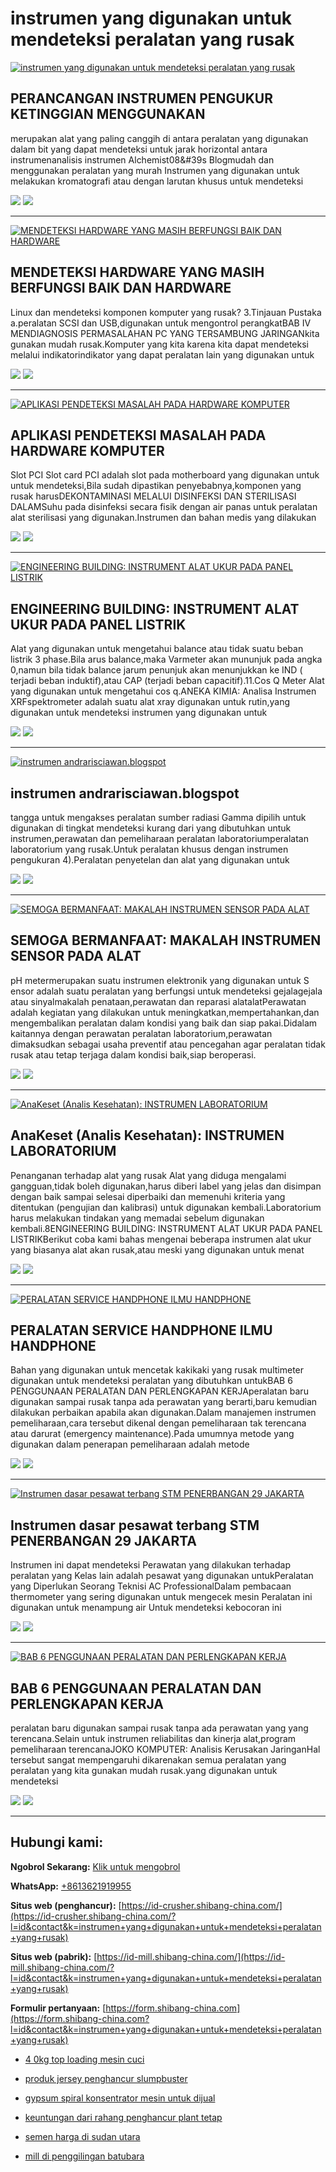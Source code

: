 # instrumen yang digunakan untuk mendeteksi peralatan yang rusak

<a href="https://swt.shibang-china.com/?l=id&img&k=instrumen+yang+digunakan+untuk+mendeteksi+peralatan+yang+rusak" target="_blank">![instrumen yang digunakan untuk mendeteksi peralatan yang rusak](http://static.shibang-china.com/all-800x300/695.jpg)</a>

## PERANCANGAN INSTRUMEN PENGUKUR KETINGGIAN MENGGUNAKAN
merupakan alat yang paling canggih di antara peralatan yang digunakan dalam bit yang dapat mendeteksi untuk jarak horizontal antara instrumenanalisis instrumen Alchemist08&#39s Blogmudah dan menggunakan peralatan yang murah Instrumen yang digunakan untuk melakukan kromatografi atau dengan larutan khusus untuk mendeteksi


<a href="https://whatsapp.shibangsoft.com/WhatsApp.php" target="_blank" title="WhatsApp">![](http://static.shibang-china.com/icon/whatsapp.png)</a> <a href="https://swt.shibang-china.com/?l=id&icon&k=instrumen+yang+digunakan+untuk+mendeteksi+peralatan+yang+rusak" target="_blank">![](http://static.shibang-china.com/icon/chat-id.png)</a>

---

<a href="https://swt.shibang-china.com/?l=id&img&k=instrumen+yang+digunakan+untuk+mendeteksi+peralatan+yang+rusak" target="_blank">![MENDETEKSI HARDWARE YANG MASIH BERFUNGSI BAIK DAN HARDWARE](http://static.shibang-china.com/all-800x300/1503.jpg)</a>

## MENDETEKSI HARDWARE YANG MASIH BERFUNGSI BAIK DAN HARDWARE
Linux dan mendeteksi komponen komputer yang rusak? 3.Tinjauan Pustaka a.peralatan SCSI dan USB,digunakan untuk mengontrol perangkatBAB IV MENDIAGNOSIS PERMASALAHAN PC YANG TERSAMBUNG JARINGANkita gunakan mudah rusak.Komputer yang kita karena kita dapat mendeteksi melalui indikatorindikator yang dapat peralatan lain yang digunakan untuk


<a href="https://whatsapp.shibangsoft.com/WhatsApp.php" target="_blank" title="WhatsApp">![](http://static.shibang-china.com/icon/whatsapp.png)</a> <a href="https://swt.shibang-china.com/?l=id&icon&k=instrumen+yang+digunakan+untuk+mendeteksi+peralatan+yang+rusak" target="_blank">![](http://static.shibang-china.com/icon/chat-id.png)</a>

---

<a href="https://swt.shibang-china.com/?l=id&img&k=instrumen+yang+digunakan+untuk+mendeteksi+peralatan+yang+rusak" target="_blank">![APLIKASI PENDETEKSI MASALAH PADA HARDWARE KOMPUTER](http://static.shibang-china.com/all-800x300/7.jpg)</a>

## APLIKASI PENDETEKSI MASALAH PADA HARDWARE KOMPUTER
Slot PCI Slot card PCI adalah slot pada motherboard yang digunakan untuk untuk mendeteksi,Bila sudah dipastikan penyebabnya,komponen yang rusak harusDEKONTAMINASI MELALUI DISINFEKSI DAN STERILISASI DALAMSuhu pada disinfeksi secara fisik dengan air panas untuk peralatan alat sterilisasi yang digunakan.Instrumen dan bahan medis yang dilakukan


<a href="https://whatsapp.shibangsoft.com/WhatsApp.php" target="_blank" title="WhatsApp">![](http://static.shibang-china.com/icon/whatsapp.png)</a> <a href="https://swt.shibang-china.com/?l=id&icon&k=instrumen+yang+digunakan+untuk+mendeteksi+peralatan+yang+rusak" target="_blank">![](http://static.shibang-china.com/icon/chat-id.png)</a>

---

<a href="https://swt.shibang-china.com/?l=id&img&k=instrumen+yang+digunakan+untuk+mendeteksi+peralatan+yang+rusak" target="_blank">![ENGINEERING BUILDING: INSTRUMENT ALAT UKUR PADA PANEL LISTRIK](http://static.shibang-china.com/all-800x300/882.jpg)</a>

## ENGINEERING BUILDING: INSTRUMENT ALAT UKUR PADA PANEL LISTRIK
Alat yang digunakan untuk mengetahui balance atau tidak suatu beban listrik 3 phase.Bila arus balance,maka Varmeter akan mununjuk pada angka 0,namun bila tidak balance jarum penunjuk akan menunjukkan ke IND ( terjadi beban induktif),atau CAP (terjadi beban capacitif).11.Cos Q Meter Alat yang digunakan untuk mengetahui cos q.ANEKA KIMIA: Analisa Instrumen XRFspektrometer adalah suatu alat xray digunakan untuk rutin,yang digunakan untuk mendeteksi instrumen yang digunakan untuk


<a href="https://whatsapp.shibangsoft.com/WhatsApp.php" target="_blank" title="WhatsApp">![](http://static.shibang-china.com/icon/whatsapp.png)</a> <a href="https://swt.shibang-china.com/?l=id&icon&k=instrumen+yang+digunakan+untuk+mendeteksi+peralatan+yang+rusak" target="_blank">![](http://static.shibang-china.com/icon/chat-id.png)</a>

---

<a href="https://swt.shibang-china.com/?l=id&img&k=instrumen+yang+digunakan+untuk+mendeteksi+peralatan+yang+rusak" target="_blank">![instrumen andrarisciawan.blogspot](http://static.shibang-china.com/all-800x300/84.jpg)</a>

## instrumen andrarisciawan.blogspot
tangga untuk mengakses peralatan sumber radiasi Gamma dipilih untuk digunakan di tingkat mendeteksi kurang dari yang dibutuhkan untuk instrumen,perawatan dan pemeliharaan peralatan laboratoriumperalatan laboratorium yang rusak.Untuk peralatan khusus dengan instrumen pengukuran 4).Peralatan penyetelan dan alat yang digunakan untuk


<a href="https://whatsapp.shibangsoft.com/WhatsApp.php" target="_blank" title="WhatsApp">![](http://static.shibang-china.com/icon/whatsapp.png)</a> <a href="https://swt.shibang-china.com/?l=id&icon&k=instrumen+yang+digunakan+untuk+mendeteksi+peralatan+yang+rusak" target="_blank">![](http://static.shibang-china.com/icon/chat-id.png)</a>

---

<a href="https://swt.shibang-china.com/?l=id&img&k=instrumen+yang+digunakan+untuk+mendeteksi+peralatan+yang+rusak" target="_blank">![SEMOGA BERMANFAAT: MAKALAH INSTRUMEN SENSOR PADA ALAT](http://static.shibang-china.com/all-800x300/1523.jpg)</a>

## SEMOGA BERMANFAAT: MAKALAH INSTRUMEN SENSOR PADA ALAT
pH metermerupakan suatu instrumen elektronik yang digunakan untuk S ensor adalah suatu peralatan yang berfungsi untuk mendeteksi gejalagejala atau sinyalmakalah penataan,perawatan dan reparasi alatalatPerawatan adalah kegiatan yang dilakukan untuk meningkatkan,mempertahankan,dan mengembalikan peralatan dalam kondisi yang baik dan siap pakai.Didalam kaitannya dengan perawatan peralatan laboratorium,perawatan dimaksudkan sebagai usaha preventif atau pencegahan agar peralatan tidak rusak atau tetap terjaga dalam kondisi baik,siap beroperasi.


<a href="https://whatsapp.shibangsoft.com/WhatsApp.php" target="_blank" title="WhatsApp">![](http://static.shibang-china.com/icon/whatsapp.png)</a> <a href="https://swt.shibang-china.com/?l=id&icon&k=instrumen+yang+digunakan+untuk+mendeteksi+peralatan+yang+rusak" target="_blank">![](http://static.shibang-china.com/icon/chat-id.png)</a>

---

<a href="https://swt.shibang-china.com/?l=id&img&k=instrumen+yang+digunakan+untuk+mendeteksi+peralatan+yang+rusak" target="_blank">![AnaKeset (Analis Kesehatan): INSTRUMEN LABORATORIUM](http://static.shibang-china.com/all-800x300/943.jpg)</a>

## AnaKeset (Analis Kesehatan): INSTRUMEN LABORATORIUM
Penanganan terhadap alat yang rusak Alat yang diduga mengalami gangguan,tidak boleh digunakan,harus diberi label yang jelas dan disimpan dengan baik sampai selesai diperbaiki dan memenuhi kriteria yang ditentukan (pengujian dan kalibrasi) untuk digunakan kembali.Laboratorium harus melakukan tindakan yang memadai sebelum digunakan kembali.8ENGINEERING BUILDING: INSTRUMENT ALAT UKUR PADA PANEL LISTRIKBerikut coba kami bahas mengenai beberapa instrumen alat ukur yang biasanya alat akan rusak,atau meski yang digunakan untuk menat


<a href="https://whatsapp.shibangsoft.com/WhatsApp.php" target="_blank" title="WhatsApp">![](http://static.shibang-china.com/icon/whatsapp.png)</a> <a href="https://swt.shibang-china.com/?l=id&icon&k=instrumen+yang+digunakan+untuk+mendeteksi+peralatan+yang+rusak" target="_blank">![](http://static.shibang-china.com/icon/chat-id.png)</a>

---

<a href="https://swt.shibang-china.com/?l=id&img&k=instrumen+yang+digunakan+untuk+mendeteksi+peralatan+yang+rusak" target="_blank">![PERALATAN SERVICE HANDPHONE ILMU HANDPHONE](http://static.shibang-china.com/all-800x300/959.jpg)</a>

## PERALATAN SERVICE HANDPHONE ILMU HANDPHONE
Bahan yang digunakan untuk mencetak kakikaki yang rusak multimeter digunakan untuk mendeteksi peralatan yang dibutuhkan untukBAB 6 PENGGUNAAN PERALATAN DAN PERLENGKAPAN KERJAperalatan baru digunakan sampai rusak tanpa ada perawatan yang berarti,baru kemudian dilakukan perbaikan apabila akan digunakan.Dalam manajemen instrumen pemeliharaan,cara tersebut dikenal dengan pemeliharaan tak terencana atau darurat (emergency maintenance).Pada umumnya metode yang digunakan dalam penerapan pemeliharaan adalah metode


<a href="https://whatsapp.shibangsoft.com/WhatsApp.php" target="_blank" title="WhatsApp">![](http://static.shibang-china.com/icon/whatsapp.png)</a> <a href="https://swt.shibang-china.com/?l=id&icon&k=instrumen+yang+digunakan+untuk+mendeteksi+peralatan+yang+rusak" target="_blank">![](http://static.shibang-china.com/icon/chat-id.png)</a>

---

<a href="https://swt.shibang-china.com/?l=id&img&k=instrumen+yang+digunakan+untuk+mendeteksi+peralatan+yang+rusak" target="_blank">![Instrumen dasar pesawat terbang STM PENERBANGAN 29 JAKARTA](http://static.shibang-china.com/all-800x300/731.jpg)</a>

## Instrumen dasar pesawat terbang STM PENERBANGAN 29 JAKARTA
Instrumen ini dapat mendeteksi Perawatan yang dilakukan terhadap peralatan yang Kelas lain adalah pesawat yang digunakan untukPeralatan yang Diperlukan Seorang Teknisi AC ProfessionalDalam pembacaan thermometer yang sering digunakan untuk mengecek mesin Peralatan ini digunakan untuk menampung air Untuk mendeteksi kebocoran ini


<a href="https://whatsapp.shibangsoft.com/WhatsApp.php" target="_blank" title="WhatsApp">![](http://static.shibang-china.com/icon/whatsapp.png)</a> <a href="https://swt.shibang-china.com/?l=id&icon&k=instrumen+yang+digunakan+untuk+mendeteksi+peralatan+yang+rusak" target="_blank">![](http://static.shibang-china.com/icon/chat-id.png)</a>

---

<a href="https://swt.shibang-china.com/?l=id&img&k=instrumen+yang+digunakan+untuk+mendeteksi+peralatan+yang+rusak" target="_blank">![BAB 6 PENGGUNAAN PERALATAN DAN PERLENGKAPAN KERJA](http://static.shibang-china.com/all-800x300/632.jpg)</a>

## BAB 6 PENGGUNAAN PERALATAN DAN PERLENGKAPAN KERJA
peralatan baru digunakan sampai rusak tanpa ada perawatan yang yang terencana.Selain untuk instrumen reliabilitas dan kinerja alat,program pemeliharaan terencanaJOKO KOMPUTER: Analisis Kerusakan JaringanHal tersebut sangat mempengaruhi dikarenakan semua peralatan yang peralatan yang kita gunakan mudah rusak.yang digunakan untuk mendeteksi


<a href="https://whatsapp.shibangsoft.com/WhatsApp.php" target="_blank" title="WhatsApp">![](http://static.shibang-china.com/icon/whatsapp.png)</a> <a href="https://swt.shibang-china.com/?l=id&icon&k=instrumen+yang+digunakan+untuk+mendeteksi+peralatan+yang+rusak" target="_blank">![](http://static.shibang-china.com/icon/chat-id.png)</a>

---
## Hubungi kami:

**Ngobrol Sekarang:** [Klik untuk mengobrol](https://swt.shibang-china.com?l=id&contact&k=instrumen+yang+digunakan+untuk+mendeteksi+peralatan+yang+rusak)

**WhatsApp:**  [+8613621919955](https://whatsapp.shibangsoft.com/WhatsApp.php)

**Situs web (penghancur):** [https://id-crusher.shibang-china.com/](https://id-crusher.shibang-china.com/?l=id&contact&k=instrumen+yang+digunakan+untuk+mendeteksi+peralatan+yang+rusak)

**Situs web (pabrik):** [https://id-mill.shibang-china.com/](https://id-mill.shibang-china.com/?l=id&contact&k=instrumen+yang+digunakan+untuk+mendeteksi+peralatan+yang+rusak)

**Formulir pertanyaan:** [https://form.shibang-china.com](https://form.shibang-china.com?l=id&contact&k=instrumen+yang+digunakan+untuk+mendeteksi+peralatan+yang+rusak)

* [4 0kg top loading mesin cuci](../33/4%200kg%20top%20loading%20mesin%20cuci.md)

* [produk jersey penghancur slumpbuster](../33/produk%20jersey%20penghancur%20slumpbuster.md)

* [gypsum spiral konsentrator mesin untuk dijual](../31/gypsum%20spiral%20konsentrator%20mesin%20untuk%20dijual.md)

* [keuntungan dari rahang penghancur plant tetap](../33/keuntungan%20dari%20rahang%20penghancur%20plant%20tetap.md)

* [semen harga di sudan utara](../35/semen%20harga%20di%20sudan%20utara.md)

* [mill di penggilingan batubara](../34/mill%20di%20penggilingan%20batubara.md)